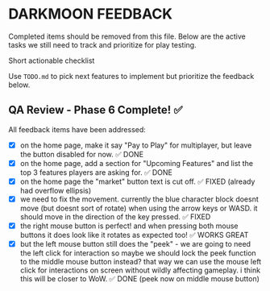 # DARKMOON FEEDBACK

Completed items should be removed from this file. Below are the active tasks we still need to track and prioritize for play testing.

Short actionable checklist

Use `TODO.md` to pick next features to implement but prioritize the feedback below.

## QA Review - Phase 6 Complete! ✅

All feedback items have been addressed:

- [x] on the home page, make it say "Pay to Play" for multiplayer, but leave the button disabled for now. ✅ DONE
- [x] on the home page, add a section for "Upcoming Features" and list the top 3 features players are asking for. ✅ DONE
- [x] on the home page the "market" button text is cut off. ✅ FIXED (already had overflow ellipsis)
- [x] we need to fix the movement. currently the blue character block doesnt move (but doesnt sort of rotate) when using the arrow keys or WASD. it should move in the direction of the key pressed. ✅ FIXED
- [x] the right mouse button is perfect! and when pressing both mouse buttons it does look like it rotates as expected too! ✅ WORKS GREAT
- [x] but the left mouse button still does the "peek" - we are going to need the left click for interaction so maybe we should lock the peek function to the middle mouse button instead? that way we can use the mouse left click for interactions on screen without wildly affecting gameplay. i think this will be closer to WoW. ✅ DONE (peek now on middle mouse button)
